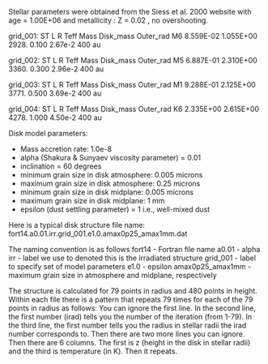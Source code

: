 
Stellar parameters were obtained from the Siess et al. 2000 website with age = 1.00E+06 and metallicity : Z = 0.02 , no overshooting.

grid_001:
 ST       L         R        Teff     Mass  Disk_mass  Outer_rad 
 M6   8.559E-02  1.055E+00   2928.   0.100  2.67e-2    400 au
 
grid_002:
 ST       L         R        Teff     Mass  Disk_mass  Outer_rad
 M5   6.887E-01  2.310E+00   3360.   0.300  2.96e-2    400 au
 
grid_003:
 ST       L         R        Teff     Mass  Disk_mass  Outer_rad
 M1   9.288E-01  2.125E+00   3771.   0.500  3.69e-2    400 au
 
grid_004:
 ST       L         R        Teff     Mass  Disk_mass  Outer_rad
 K6   2.335E+00  2.615E+00   4278.   1.000  4.50e-2    400 au

Disk model parameters:
- Mass accretion rate: 1.0e-8
- alpha (Shakura & Sunyaev viscosity parameter) = 0.01 
- inclination = 60 degrees
- minimum grain size in disk atmosphere: 0.005 microns
- maximum grain size in disk atmosphere: 0.25 microns
- minimum grain size in disk midplane: 0.005 microns
- maximum grain size in disk midplane: 1 mm 
- epsilon (dust settling parameter) = 1 i.e., well-mixed dust

Here is a typical disk structure file name:
fort14.a0.01.irr.grid_001.e1.0.amax0p25_amax1mm.dat

The naming convention is as follows
fort14 - Fortran file name
a0.01 - alpha
irr - label we use to denoted this is the irradiated structure
grid_001 - label to specify set of model parameters
e1.0 - epsilon
amax0p25_amax1mm - maximum grain size in atmosphere and midplane, respectively

The structure is calculated for 79 points in radius and 480 points in height.  Within each file
there is a pattern that repeats 79 times for each of the 79 points in radius as follows:
You can ignore the first line.
In the second line, the first number (irad) tells you the number of the iteration (from 1-79).
In the third line, the first number tells you the radius in stellar radii the irad number corresponds to.
Then there are two more lines you can ignore.
Then there are 6 columns.  The first is z (height in the disk in stellar radii) and the third is temperature (in K).
Then it repeats.




